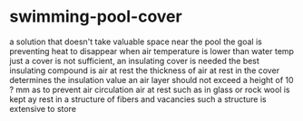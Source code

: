 # swimming-pool-cover
 a solution that doesn't take valuable space near the pool
 the goal is preventing heat to disappear when air temperature is lower than water temp
 just a cover is not sufficient, an insulating cover is needed
 the best insulating compound is air at rest
 the thickness of air at rest in the cover determines the insulation value
 an air layer should not exceed a height of 10 ? mm as to prevent air circulation
 air at rest such as in glass or rock wool is kept ay rest in a structure of fibers and vacancies
 such a structure is extensive to store
 
